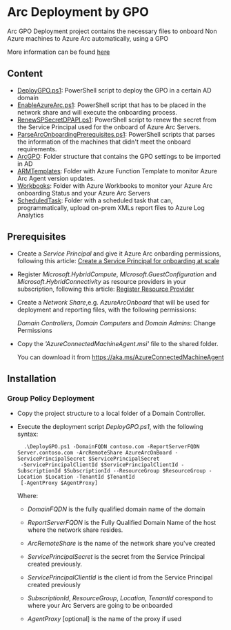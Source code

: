 # Arc Deployment by GPO
Arc GPO Deployment project contains the necessary files to onboard Non Azure machines to Azure Arc automatically, using a GPO

More information can be found [here](https://learn.microsoft.com/en-us/azure/azure-arc/servers/onboard-group-policy-service-principal-encryption)

## Content

- [DeployGPO.ps1](DeployGPO.ps1): PowerShell script to deploy the GPO in a certain AD domain
- [EnableAzureArc.ps1](EnableAzureArc.ps1): PowerShell script that has to be placed in the network share and will execute the onboarding process.
- [RenewSPSecretDPAPI.ps1](RenewSPSecretDPAPI.ps1): PowerShell script to renew the secret from the Service Principal used for the onboard of Azure Arc Servers.
- [ParseArcOnboardingPrerequisites.ps1](ParseArcOnboardingPrerequisites.ps1): PowerShell scripts that parses the information of the machines that didn't meet the onboard requirements.
- [ArcGPO](ArcGPO): Folder structure that contains the GPO settings to be imported in AD
- [ARMTemplates](ARMTemplates): Folder with Azure Function Template to monitor Azure Arc Agent version updates.
- [Workbooks](Workbooks): Folder with Azure Workbooks to monitor your Azure Arc onboarding Status and your Azure Arc Servers
- [ScheduledTask](ScheduledTask): Folder with a scheduled task that can, programmatically, upload on-prem XMLs report files to Azure Log Analytics

## Prerequisites

- Create a *Service Principal* and give it Azure Arc onbarding permissions, following this article: [Create a Service Principal for onboarding at scale](https://docs.microsoft.com/en-us/azure/azure-arc/servers/onboard-service-principal#create-a-service-principal-for-onboarding-at-scale)
  
- Register *Microsoft.HybridCompute*, *Microsoft.GuestConfiguration* and *Microsoft.HybridConnectivity* as resource providers in your subscription, following this article: [Register Resource Provider](https://docs.microsoft.com/en-us/azure/azure-resource-manager/management/resource-providers-and-types#register-resource-provider)

- Create a *Network Share*,e.g. *AzureArcOnboard* that will be used for deployment and reporting files, with the following permissions:

  *Domain Controllers*, *Domain Computers* and *Domain Admins*: Change Permissions

 
- Copy the *'AzureConnectedMachineAgent.msi'* file to the shared folder.

    You can download it from https://aka.ms/AzureConnectedMachineAgent

## Installation

### Group Policy Deployment

- Copy the project structure to a local folder of a Domain Controller.

- Execute the deployment script *DeployGPO.ps1*, with the following syntax:
  
        .\DeployGPO.ps1 -DomainFQDN contoso.com -ReportServerFQDN Server.contoso.com -ArcRemoteShare AzureArcOnBoard -ServicePrincipalSecret $ServicePrincipalSecret 
       -ServicePrincipalClientId $ServicePrincipalClientId -SubscriptionId $SubscriptionId --ResourceGroup $ResourceGroup -Location $Location -TenantId $TenantId 
       [-AgentProxy $AgentProxy]

    Where:

    - *DomainFQDN* is the fully qualified domain name of the domain
    
    - *ReportServerFQDN* is the Fully Qualified Domain Name of the host where the network share resides.
    
    - *ArcRemoteShare* is the name of the network share you've created
    
    - *ServicePrincipalSecret* is the secret from the Service Principal created previously.
    
    - *ServicePrincipalClientId* is the client id from the Service Principal created previously

    - *SubscriptionId*, *ResourceGroup*, *Location*, *TenantId* corespond to where your Arc Servers are going to be onboarded

    - *AgentProxy* [optional] is the name of the proxy if used



